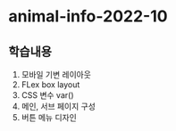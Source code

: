 # animal-info-2022-10

## 학습내용
1. 모바일 기변 레이아웃
2. FLex box layout
3. CSS 변수 var()
4. 메인, 서브 페이지 구성
5. 버튼 메뉴 디자인
